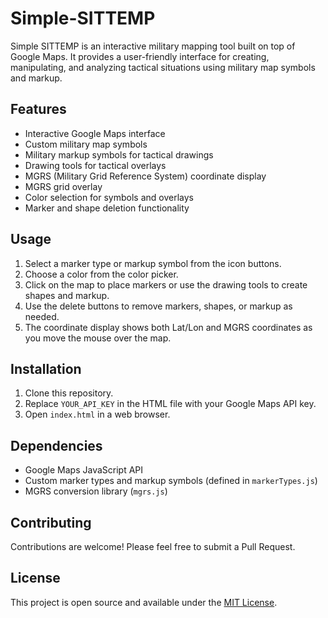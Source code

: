 # Simple-SITTEMP

Simple SITTEMP is an interactive military mapping tool built on top of Google Maps. It provides a user-friendly interface for creating, manipulating, and analyzing tactical situations using military map symbols and markup.

## Features

- Interactive Google Maps interface
- Custom military map symbols
- Military markup symbols for tactical drawings
- Drawing tools for tactical overlays
- MGRS (Military Grid Reference System) coordinate display
- MGRS grid overlay
- Color selection for symbols and overlays
- Marker and shape deletion functionality

## Usage

1. Select a marker type or markup symbol from the icon buttons.
2. Choose a color from the color picker.
3. Click on the map to place markers or use the drawing tools to create shapes and markup.
4. Use the delete buttons to remove markers, shapes, or markup as needed.
5. The coordinate display shows both Lat/Lon and MGRS coordinates as you move the mouse over the map.

## Installation

1. Clone this repository.
2. Replace `YOUR_API_KEY` in the HTML file with your Google Maps API key.
3. Open `index.html` in a web browser.

## Dependencies

- Google Maps JavaScript API
- Custom marker types and markup symbols (defined in `markerTypes.js`)
- MGRS conversion library (`mgrs.js`)

## Contributing

Contributions are welcome! Please feel free to submit a Pull Request.

## License

This project is open source and available under the [MIT License](LICENSE).
